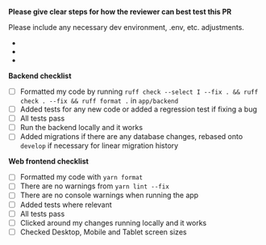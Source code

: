 <!---
Please describe the pull request below.
If it closes an issue, make sure to write "closes #1234"
If there is an issue but it isn't completely closed, still refer to the issue number, eg. "part of #1234"
--->
**Please give clear steps for how the reviewer can best test this PR**

Please include any necessary dev environment, .env, etc. adjustments.

-
-
-

<!---
Checklists - you can remove one that is not applicable (ie. remove backend checklist if you only worked on the web frontend)
If you need help with any of these, please ask :)
--->
**Backend checklist**
- [ ] Formatted my code by running `ruff check --select I --fix . && ruff check . --fix && ruff format .` in `app/backend`
- [ ] Added tests for any new code or added a regression test if fixing a bug
- [ ] All tests pass
- [ ] Run the backend locally and it works
- [ ] Added migrations if there are any database changes, rebased onto `develop` if necessary for linear migration history

**Web frontend checklist**
- [ ] Formatted my code with `yarn format`
- [ ] There are no warnings from `yarn lint --fix`
- [ ] There are no console warnings when running the app
- [ ] Added tests where relevant
- [ ] All tests pass
- [ ] Clicked around my changes running locally and it works
- [ ] Checked Desktop, Mobile and Tablet screen sizes

<!---
Remember to request review from couchers-org/web, couchers-org/backend or an individual.
Once your code is approved, remember to merge it if you have write access
--->

